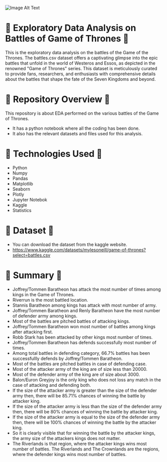 ![Image Alt Text](https://github.com/GayasuddinMohd/Exploratory-Data-Analysis-on-Battles-of-Game-of-Thrones-/blob/main/Battles%20of%20Game%20of%20Thrones%20image.jpg?raw=true)

# 🌷  Exploratory Data Analysis on Battles of Game of Thrones  🌷
This is the exploratory data analysis on the battles of the Game of the Thrones. The battles.csv dataset offers a captivating glimpse into the epic battles that unfold in the world of Westeros and Essos, as depicted in the renowned "Game of Thrones" series. This dataset is meticulously curated to provide fans, researchers, and enthusiasts with comprehensive details about the battles that shape the fate of the Seven Kingdoms and beyond.

# 🌷  Repository Overview  🌷
This repository is about EDA performed on the various battles of the Game of Thrones.
   - It has a python notebook where all the coding has been done.
   - It also has the relevant datasets and files used for this analysis.

# 🌷  Technologies Used  🌷
* Python
* Numpy
* Pandas
* Matplotlib
* Seaborn
* Plotly
* Jupyter Notebok
* Kaggle
* Statistics

# 🌷  Dataset  🌷
* You can download the dataset from the kaggle website.
* https://www.kaggle.com/datasets/mylesoneill/game-of-thrones?select=battles.csv

# 🌷  Summary  🌷
* Joffrey/Tommen Baratheon has attack the most number of times among kings in the Game of Thrones.
* Riverrun is the most battled location.
* Stannis Baratheon among kings has attack with most number of army.
* Joffrey/Tommen Baratheon and Renly Baratheon have the most number of defender army among kings.
* Most of the battles are pitched battles of attacking kings.
* Joffrey/Tommen Baratheon won most number of battles among kings after attacking first.
* Robb Stark has been attacked by other kings most number of times.
* Joffrey/Tommen Baratheon has defends successfully most number of times.
* Among total battles in defending category, 66.7% battles has been successfullly defends by Joffrey/Tommen Baratheon.
* Most of the battles are pitched battles in case of defending case.
* Most of the attacker army of the king are of size less than 20000.
* Most of the defender army of the king are of size about 3000.
* Balon/Euron Greyjoy is the only king who does not loss any match in the case of attacking and defending both.
* If the size of the attacker army is greater than the size of the defender army then, there will be 85.71% chances of winning the battle by attacker king.
* If the size of the attacker army is less than the size of the defender army then, there will be 80% chances of winning the battle by attacker king.
* If the size of the attacker army is equal to the size of the defender army then, there will be 100% chances of winning the battle by the attacker king.
* So it is clearly visible that for winning the battle by the attacker kings, the army size of the attackers kings does not matter.
* The Riverlands is that region, where the attacker kings wins most number of battles.
The Riverlands and The Crownlands are the regions, where the defender kings wins most number of battles.
